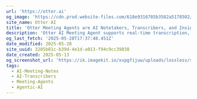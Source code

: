 ```yaml
---
url: 'https://otter.ai'
og_image: 'https://cdn.prod.website-files.com/618e9316785b3582a5178502/620d386acf1b61fec39b06c6_otter-og-image-02.png'
site_name: Otter AI
title: 'Otter Meeting Agents are AI Notetakers, Transcribers, and Insight Generators'
description: 'Otter AI Meeting Agent supports real-time transcription, live chat, automated summaries, insights, and action items.'
og_last_fetch: '2025-05-28T17:37:48.451Z'
date_modified: 2025-05-28
site_uuid: 3285b81c-b39d-4e1d-a013-f94c9cc39038
date_created: 2025-05-13
og_screenshot_url: 'https://ik.imagekit.io/xvpgfijuw/uploads/lossless/screenshots/20250528_OtterAI_og_screenshot.jpeg'
tags:
  - AI-Meeting-Notes
  - AI-Transcribers
  - Meeting-Agents
  - Agentic-AI
---
```


